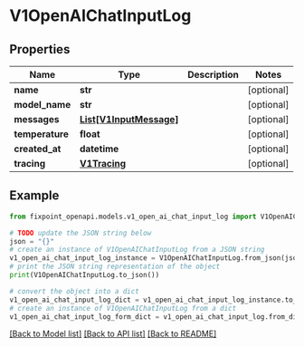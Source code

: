 # V1OpenAIChatInputLog


## Properties

Name | Type | Description | Notes
------------ | ------------- | ------------- | -------------
**name** | **str** |  | [optional] 
**model_name** | **str** |  | [optional] 
**messages** | [**List[V1InputMessage]**](V1InputMessage.md) |  | [optional] 
**temperature** | **float** |  | [optional] 
**created_at** | **datetime** |  | [optional] 
**tracing** | [**V1Tracing**](V1Tracing.md) |  | [optional] 

## Example

```python
from fixpoint_openapi.models.v1_open_ai_chat_input_log import V1OpenAIChatInputLog

# TODO update the JSON string below
json = "{}"
# create an instance of V1OpenAIChatInputLog from a JSON string
v1_open_ai_chat_input_log_instance = V1OpenAIChatInputLog.from_json(json)
# print the JSON string representation of the object
print(V1OpenAIChatInputLog.to_json())

# convert the object into a dict
v1_open_ai_chat_input_log_dict = v1_open_ai_chat_input_log_instance.to_dict()
# create an instance of V1OpenAIChatInputLog from a dict
v1_open_ai_chat_input_log_form_dict = v1_open_ai_chat_input_log.from_dict(v1_open_ai_chat_input_log_dict)
```
[[Back to Model list]](../README.md#documentation-for-models) [[Back to API list]](../README.md#documentation-for-api-endpoints) [[Back to README]](../README.md)


